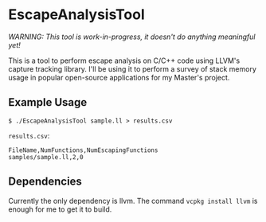 # EscapeAnalysisTool

*WARNING: This tool is work-in-progress, it doesn't do anything meaningful yet!*

This is a tool to perform escape analysis on C/C++ code using LLVM's capture tracking library. I'll be using it to perform a survey of stack memory usage in popular open-source applications for my Master's project.

## Example Usage
```
$ ./EscapeAnalysisTool sample.ll > results.csv
```
`results.csv`:
```
FileName,NumFunctions,NumEscapingFunctions
samples/sample.ll,2,0
```

## Dependencies
Currently the only dependency is llvm. The command `vcpkg install llvm` is enough for me to get it to build.